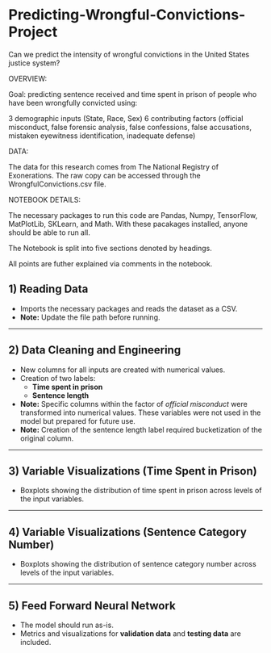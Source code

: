 # Predicting-Wrongful-Convictions-Project
Can we predict the intensity of wrongful convictions in the United States justice system?

OVERVIEW:

Goal: predicting sentence received and time spent in prison of people who have been wrongfully convicted using:

3 demographic inputs (State, Race, Sex)
6 contributing factors (official misconduct, false forensic analysis, false confessions, false accusations, mistaken eyewitness identification, inadequate defense)

DATA:

The data for this research comes from The National Registry of Exonerations. The raw copy can be accessed through the WrongfulConvictions.csv file.

NOTEBOOK DETAILS:

The necessary packages to run this code are Pandas, Numpy, TensorFlow, MatPlotLib, SKLearn, and Math. With these pacakages installed, anyone should be able to run all.

The Notebook is split into five sections denoted by headings.

All points are futher explained via comments in the notebook.

## 1) Reading Data
- Imports the necessary packages and reads the dataset as a CSV.  
- **Note:** Update the file path before running.

---

## 2) Data Cleaning and Engineering
- New columns for all inputs are created with numerical values.  
- Creation of two labels:
  - **Time spent in prison**
  - **Sentence length**  
- **Note:** Specific columns within the factor of *official misconduct* were transformed into numerical values. These variables were not used in the model but prepared for future use.  
- **Note:** Creation of the sentence length label required bucketization of the original column.

---

## 3) Variable Visualizations (Time Spent in Prison)
- Boxplots showing the distribution of time spent in prison across levels of the input variables.

---

## 4) Variable Visualizations (Sentence Category Number)
- Boxplots showing the distribution of sentence category number across levels of the input variables.

---

## 5) Feed Forward Neural Network
- The model should run as-is.  
- Metrics and visualizations for **validation data** and **testing data** are included.

